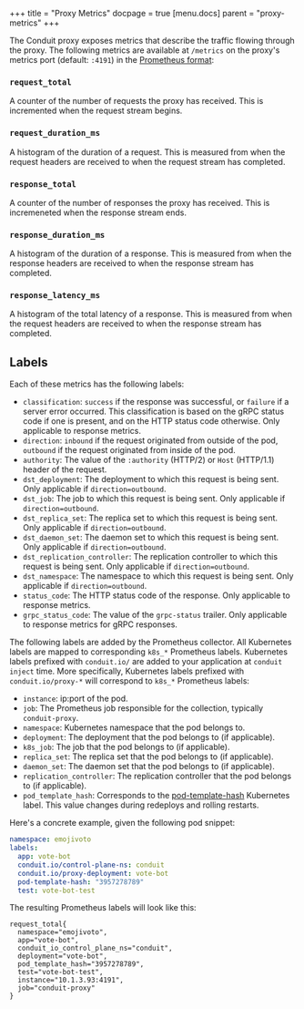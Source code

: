 +++
title = "Proxy Metrics"
docpage = true
[menu.docs]
  parent = "proxy-metrics"
+++

The Conduit proxy exposes metrics that describe the traffic flowing through the
proxy.  The following metrics are available at `/metrics` on the proxy's metrics
port (default: `:4191`) in the [Prometheus format][prom-format]:

### `request_total`

A counter of the number of requests the proxy has received.  This is incremented
when the request stream begins.

### `request_duration_ms`

A histogram of the duration of a request.  This is measured from when the
request headers are received to when the request stream has completed.

### `response_total`

A counter of the number of responses the proxy has received.  This is
incremeneted when the response stream ends.

### `response_duration_ms`

A histogram of the duration of a response.  This is measured from when the
response headers are received to when the response stream has completed.

### `response_latency_ms`

A histogram of the total latency of a response.  This is measured from when the
request headers are received to when the response stream has completed.

## Labels

Each of these metrics has the following labels:

* `classification`: `success` if the response was successful, or `failure` if
                    a server error occurred. This classification is based on
                    the gRPC status code if one is present, and on the HTTP
                    status code otherwise. Only applicable to response metrics.
* `direction`: `inbound` if the request originated from outside of the pod,
               `outbound` if the request originated from inside of the pod.
* `authority`: The value of the `:authority` (HTTP/2) or `Host` (HTTP/1.1)
               header of the request.
* `dst_deployment`: The deployment to which this request is being sent.  Only
                    applicable if `direction=outbound`.
* `dst_job`: The job to which this request is being sent.  Only applicable if
             `direction=outbound`.
* `dst_replica_set`: The replica set to which this request is being sent.  Only
                     applicable if `direction=outbound`.
* `dst_daemon_set`: The daemon set to which this request is being sent.  Only
                    applicable if `direction=outbound`.
* `dst_replication_controller`: The replication controller to which this request
                                is being sent.  Only applicable if
                                `direction=outbound`.
* `dst_namespace`: The namespace to which this request is being sent.  Only
                   applicable if `direction=outbound`.
* `status_code`: The HTTP status code of the response.  Only applicable to
                 response metrics.
* `grpc_status_code`: The value of the `grpc-status` trailer.  Only applicable
                      to response metrics for gRPC responses.

The following labels are added by the Prometheus collector. All Kubernetes
labels are mapped to corresponding `k8s_*` Prometheus labels. Kubernetes labels
prefixed with `conduit.io/` are added to your application at `conduit inject`
time. More specifically, Kubernetes labels prefixed with `conduit.io/proxy-*`
will correspond to `k8s_*` Prometheus labels:

* `instance`: ip:port of the pod.
* `job`: The Prometheus job responsible for the collection, typically
         `conduit-proxy`.
* `namespace`: Kubernetes namespace that the pod belongs to.
* `deployment`: The deployment that the pod belongs to (if applicable).
* `k8s_job`: The job that the pod belongs to (if applicable).
* `replica_set`: The replica set that the pod belongs to (if applicable).
* `daemon_set`: The daemon set that the pod belongs to (if applicable).
* `replication_controller`: The replication controller that the pod belongs to
                            (if applicable).
* `pod_template_hash`: Corresponds to the [pod-template-hash][pod-template-hash]
                       Kubernetes label. This value changes during redeploys and
                       rolling restarts.

Here's a concrete example, given the following pod snippet:

```yaml
namespace: emojivoto
labels:
  app: vote-bot
  conduit.io/control-plane-ns: conduit
  conduit.io/proxy-deployment: vote-bot
  pod-template-hash: "3957278789"
  test: vote-bot-test
```

The resulting Prometheus labels will look like this:

```
request_total{
  namespace="emojivoto",
  app="vote-bot",
  conduit_io_control_plane_ns="conduit",
  deployment="vote-bot",
  pod_template_hash="3957278789",
  test="vote-bot-test",
  instance="10.1.3.93:4191",
  job="conduit-proxy"
}
```

[prom-format]: https://prometheus.io/docs/instrumenting/exposition_formats/#format-version-0.0.4
[pod-template-hash]: https://kubernetes.io/docs/concepts/workloads/controllers/deployment/#pod-template-hash-label
